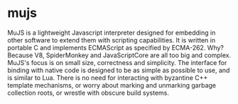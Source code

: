 # mujs
MuJS is a lightweight Javascript interpreter designed for embedding in other software to extend them with scripting capabilities. It is written in portable C and implements ECMAScript as specified by ECMA-262.  Why? Because V8, SpiderMonkey and JavaScriptCore are all too big and complex. MuJS's focus is on small size, correctness and simplicity.  The interface for binding with native code is designed to be as simple as possible to use, and is similar to Lua. There is no need for interacting with byzantine C++ template mechanisms, or worry about marking and unmarking garbage collection roots, or wrestle with obscure build systems.
